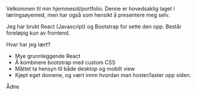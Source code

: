 Velkommen til min hjemmesid/portfolio.
Denne er hovedsaklig laget i læringsøyemed, men har også som hensikt å presentere meg selv.

Jeg har brukt React (Javascript) og Bootstrap for sette den opp.
Består foreløpig kun av frontend.


Hvar har jeg lært?
  - Mye grunnleggende React
  - Å kombinere bootstrap med custom CSS
  - Måttet ta hensyn til både desktop og mobilt view
  - Kjøpt eget domene, og vært innm hvordan man hoster/laster opp siden.


Ådne

